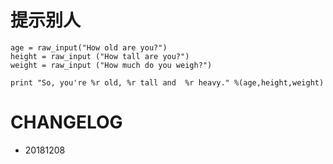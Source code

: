 
# 提示别人

    age = raw_input("How old are you?")
    height = raw_input ("How tall are you?")
    weight = raw_input ("How much do you weigh?")
    
    print "So, you're %r old, %r tall and  %r heavy." %(age,height,weight)





# CHANGELOG
- 20181208 
